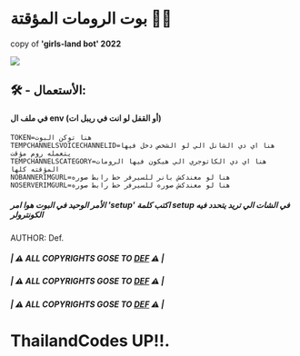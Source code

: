# بوت الرومات المؤقتة 🎇✨

copy of **'girls-land bot' 2022**

<img src="https://media.discordapp.net/attachments/884902877401866281/983741881366233208/unknown.png">

## 🛠 - الأستعمال:

#### في ملف ال env (أو القفل لو انت في ريبل ات)

```
TOKEN=هنا توكن البوت
TEMPCHANNELSVOICECHANNELID=هنا اي دي الشانل الي لو الشخص دخل فيها يتعمله روم مؤقت
TEMPCHANNELSCATEGORY=هنا اي دي الكاتوجري الي هيكون فيها الرومات المؤقته كلها
NOBANNERIMGURL=هنا لو معندكش بانر للسيرفر حط رابط صوره
NOSERVERIMGURL=هنا لو معندكش صوره للسيرفر حط رابط صوره
```

##### الأمر الوحيد في البوت هوا امر 'setup' اكتب كلمة setup في الشات الي تريد يتحدد فيه الكونترولر

AUTHOR: Def.

##### |  ⚠️ ALL COPYRIGHTS GOSE TO [DEF](http://discord.com/users/933856726770413578) ⚠️  |
##### |  ⚠️ ALL COPYRIGHTS GOSE TO [DEF](http://discord.com/users/933856726770413578) ⚠️  |
##### |  ⚠️ ALL COPYRIGHTS GOSE TO [DEF](http://discord.com/users/933856726770413578) ⚠️  |

# ThailandCodes UP!!.